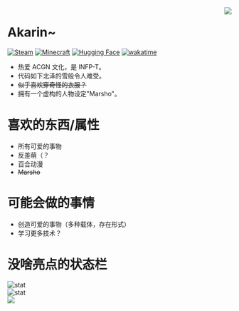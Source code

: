 
<a href="https://asankilp.github.io/akarin.html">
  <img align=right src="https://user-images.githubusercontent.com/60691961/179545384-80b45276-b410-48dd-9afa-954ef455d44f.png">  
</a>

# Akarin~

<div align=left>
 
[![Steam](https://img.shields.io/badge/Asankilp-black.svg?logo=Steam)](https://steamcommunity.com/id/asankilp/)
[![Minecraft](https://img.shields.io/badge/Minecraft-Asankilp-green.svg?labelColor=green)](https://namemc.com/profile/Asankilp)
[![Hugging Face](https://img.shields.io/badge/Asankilp-yellow.svg?labelColor=gray&logo=huggingface)](https://huggingface.co/Asankilp)
[![wakatime](https://wakatime.com/badge/user/1571ffc9-6272-424d-ab83-9900532df59b.svg)](https://wakatime.com/@1571ffc9-6272-424d-ab83-9900532df59b)
- 热爱 ACGN 文化，是 INFP-T。  
- 代码如下北泽的雪般令人难受。 
- ~~似乎喜欢穿奇怪的衣服？~~
- 拥有一个虚构的人物设定"Marsho"。

# 喜欢的东西/属性
- 所有可爱的事物
- 反差萌（？
- 百合动漫
- ~~Marsho~~

# 可能会做的事情
- 创造可爱的事物（多种载体，存在形式）
- 学习更多技术？

</div>

# 没啥亮点的状态栏
![stat](https://github-readme-stats.vercel.app/api?username=Asankilp&show_icons=true&theme=buefy&locale=cn&count_private=true)  
![stat](https://github-readme-stats.vercel.app/api/top-langs/?username=Asankilp&theme=buefy&hide=ren%27py%2chtml&layout=compact&locale=cn)  
![](https://github-contributor-stats.vercel.app/api?username=Asankilp&limit=15&combine_all_yearly_contributions=true)
